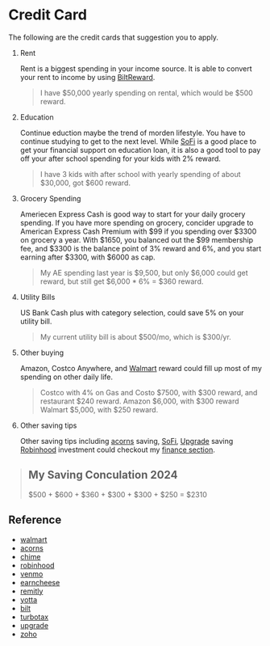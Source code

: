 # Credit Card

The following are the credit cards that suggestion you to apply.

1. Rent

    Rent is a biggest spending in your income source. It is able to convert your rent to 
    income by using [BiltReward](https://bilt.page/r/6CHS-4V08).

    > I have $50,000 yearly spending on rental, which would be $500 reward.

2. Education

    Continue eduction maybe the trend of morden lifestyle. You have to continue
    studying to get to the next level. While [SoFi](https://www.sofi.com/invite/money?gcp=ec7c2ef2-58ff-4287-8d7a-ebf24d28fe1b&isAliasGcp=false) 
    is a good place to get your financial support on education loan, it is also 
    a good tool to pay off your after school spending for your kids with 2% reward.

    > I have 3 kids with after school with yearly spending of about $30,000, got $600 reward.

3. Grocery Spending

    Ameriecen Express Cash is good way to start for your daily grocery spending.
    If you have more spending on grocery, concider upgrade to American Express Cash
    Premium with $99 if you spending over $3300 on grocery a year. With $1650, you 
    balanced out the $99 membership fee, and $3300 is the balance point of 3% reward
    and 6%, and you start earning after $3300, with $6000 as cap.

    > My AE spending last year is $9,500, but only $6,000 could get reward, but still
    > get $6,000 * 6% = $360 reward.

4. Utility Bills

    US Bank Cash plus with category selection, could save 5% on your utility bill. 

    > My current utility bill is about $500/mo, which is $300/yr.

5. Other buying

    Amazon, Costco Anywhere, and [Walmart](https://goto.walmart.com/c/4644081/1398372/16662?sourceid=imp_000011112222333344&veh=aff&u=https%3A%2F%2Fwww.walmart.com) 
    reward could fill up most of my spending on other daily life.

    > Costco with 4% on Gas and Costo $7500, with $300 reward, and restaurant $240 reward.
    > Amazon $6,000, with $300 reward
    > Walmart $5,000, with $250 reward.

6. Other saving tips

    Other saving tips including [acorns](https://share.acorns.com/weijingjaylin) saving,
    [SoFi](https://www.sofi.com/invite/money?gcp=ec7c2ef2-58ff-4287-8d7a-ebf24d28fe1b&isAliasGcp=false), 
    [Upgrade](https://upgrade.com/r/WLExkMczo9) saving [Robinhood](https://join.robinhood.com/weijinl2) 
    investment could checkout my [finance section](/lifestyle/#/finance).

> ## My Saving Conculation 2024
> $500 + $600 + $360 + $300 + $300 + $250 = $2310

## Reference

* [walmart](https://goto.walmart.com/c/4644081/1398372/16662?sourceid=imp_000011112222333344&veh=aff&u=https%3A%2F%2Fwww.walmart.com)
* [acorns](https://share.acorns.com/weijingjaylin)
* [chime](https://chime.com/r/weijinglin)
* [robinhood](https://join.robinhood.com/weijinl2)
* [venmo](https://get.venmo.com/DcgQWb9Eaqb)
* [earncheese](https://link.earncheese.com/valF/9123ede8)
* [remitly](http://remit.ly/1d41t9r)
* [yotta](https://members.withyotta.com/register?code=WEIJING3)
* [bilt](https://bilt.page/r/6CHS-4V08)
* [turbotax](https://turbo.tax/ab8scatw)
* [upgrade](https://upgrade.com/r/WLExkMczo9)
* [zoho](https://go.zoho.com/r0w)
